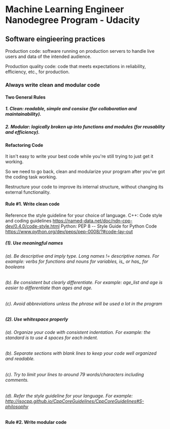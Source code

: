 # Machine Learning Engineer Nanodegree Program - Udacity

## Software eingieering practices

Production code: software running on production servers to handle live users and data of the intended audience. 

Production quality code: code that meets expectations in reliability, efficiency, etc., for production.

### Always write clean and modular code

#### Two General Rules

##### 1. Clean: readable, simple and consise (for collaboration and maintainability).
##### 2. Modular: logically broken up into functions and modules (for reusablity and efficiency).

#### Refactoring Code

It isn't easy to write your best code while you're still trying to just get it working. 

So we need to go back, clean and modularize your program after you've got the coding task working. 

Restructure your code to improve its internal structure, without changing its external functionality.

#### Rule #1. Write clean code

Reference the style guideline for your choice of language. 
C++: Code style and coding guidelines https://named-data.net/doc/ndn-cpp-dev/0.4.0/code-style.html
Python: PEP 8 -- Style Guide for Python Code https://www.python.org/dev/peps/pep-0008/?#code-lay-out

##### (1). Use meaningful names

###### (a). Be descriptive and imply type. Long names != descriptive names. For example: verbs for functions and nouns for variables, is_ or has_ for booleans

###### (b). Be consistent but clearly differentiate. For example: age_list and age is easier to differentiate than ages and age.

###### (c). Avoid abbreviations unless the phrase will be used a lot in the program

##### (2). Use whitespace properly
###### (a). Organize your code with consistent indentation. For example: the standard is to use 4 spaces for each indent.
###### (b). Separate sections with blank lines to keep your code well organized and readable.
###### (c). Try to limit your lines to around 79 words/characters including comments.
###### (d). Refer the style guideline for your language. For example: http://isocpp.github.io/CppCoreGuidelines/CppCoreGuidelines#S-philosophy

#### Rule #2. Write modular code






